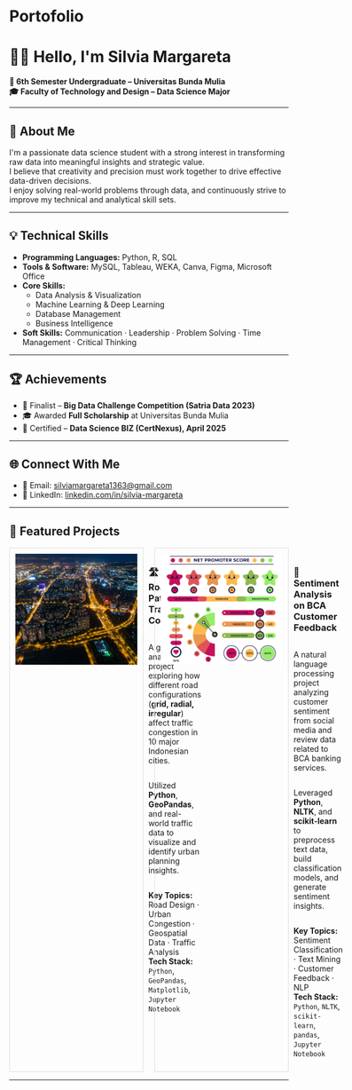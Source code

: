 # Portofolio

# 👩‍💻 Hello, I'm Silvia Margareta

**📍 6th Semester Undergraduate – Universitas Bunda Mulia**  
**🎓 Faculty of Technology and Design – Data Science Major**  

---

## 🧾 About Me  
I'm a passionate data science student with a strong interest in transforming raw data into meaningful insights and strategic value.  
I believe that creativity and precision must work together to drive effective data-driven decisions.  
I enjoy solving real-world problems through data, and continuously strive to improve my technical and analytical skill sets.

---

## 💡 Technical Skills

- **Programming Languages:** Python, R, SQL  
- **Tools & Software:** MySQL, Tableau, WEKA, Canva, Figma, Microsoft Office  
- **Core Skills:**  
  - Data Analysis & Visualization  
  - Machine Learning & Deep Learning  
  - Database Management  
  - Business Intelligence  
- **Soft Skills:** Communication · Leadership · Problem Solving · Time Management · Critical Thinking
  
---

## 🏆 Achievements

- 🎯 Finalist – **Big Data Challenge Competition (Satria Data 2023)**  
- 🎓 Awarded **Full Scholarship** at Universitas Bunda Mulia  
- 🥇 Certified – **Data Science BIZ (CertNexus), April 2025**

---

## 🌐 Connect With Me

- 📧 Email: [silviamargareta1363@gmail.com](mailto:silviamargareta1363@gmail.com)  
- 💼 LinkedIn: [linkedin.com/in/silvia-margareta](https://www.linkedin.com/in/silvia-margareta)

---

## 🚀 Featured Projects

<div style="display: flex; gap: 20px;">

  <!-- Kotak 1 -->
  <div style="display: flex; border: 1px solid #ddd; padding: 10px; width: 700px; align-items: flex-start;">
    <img src="https://github.com/slviamrgrta/Portofolio/blob/main/Diagnostic%20Article.jpg?raw=true" 
         alt="Urban Traffic Cover" style="width: 360px; height: 200px; object-fit: cover; flex-shrink: 0;"/>
    <div style="padding-left: 20px; display: flex; flex-direction: column; justify-content: center;">
      <h3><a href="https://github.com/slviamrgrta/Diagnostic-Project" target="_blank" style="text-decoration: none;">🛣️ Urban Road Patterns & Traffic Congestion</a></h3>
      <p>A geospatial analysis project exploring how different road configurations (<strong>grid, radial, irregular</strong>) affect traffic congestion in 10 major Indonesian cities.</p>
      <p>Utilized <strong>Python</strong>, <strong>GeoPandas</strong>, and real-world traffic data to visualize and identify urban planning insights.</p>
      <p><strong>Key Topics:</strong> Road Design · Urban Congestion · Geospatial Data · Traffic Analysis<br/>
         <strong>Tech Stack:</strong> <code>Python</code>, <code>GeoPandas</code>, <code>Matplotlib</code>, <code>Jupyter Notebook</code></p>
    </div>
  </div>

  <!-- Kotak 2 -->
  <div style="display: flex; border: 1px solid #ddd; padding: 10px; width: 700px; align-items: flex-start;">
    <img src="https://github.com/slviamrgrta/Portofolio/blob/main/Sentiment%20Analysis%20BCA.jpg" 
         alt="Sentiment Analysis BCA Cover" style="width: 360px; height: 200px; object-fit: cover; flex-shrink: 0;"/>
    <div style="padding-left: 20px; display: flex; flex-direction: column; justify-content: center;">
      <h3><a href="https://github.com/slviamrgrta/Sentiment-Analysis-BCA" target="_blank" style="text-decoration: none;">💬 Sentiment Analysis on BCA Customer Feedback</a></h3>
      <p>A natural language processing project analyzing customer sentiment from social media and review data related to BCA banking services.</p>
      <p>Leveraged <strong>Python</strong>, <strong>NLTK</strong>, and <strong>scikit-learn</strong> to preprocess text data, build classification models, and generate sentiment insights.</p>
      <p><strong>Key Topics:</strong> Sentiment Classification · Text Mining · Customer Feedback · NLP<br/>
         <strong>Tech Stack:</strong> <code>Python</code>, <code>NLTK</code>, <code>scikit-learn</code>, <code>pandas</code>, <code>Jupyter Notebook</code></p>
    </div>
  </div>

</div>

---

